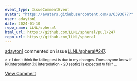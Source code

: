 ```yaml
---
event_type: IssueCommentEvent
avatar: "https://avatars.githubusercontent.com/u/6393677?"
user: adayton1
date: 2024-01-10
repo_name: LLNL/spheral
html_url: https://github.com/LLNL/spheral/pull/247
repo_url: https://github.com/LLNL/spheral
---
```


<a href='https://github.com/adayton1' target='_blank'>adayton1</a> commented on issue <a href='https://github.com/LLNL/spheral/pull/247' target='_blank'>LLNL/spheral#247</a>.

<small>> > I don't think the failing test is due to my changes. Does anyone know if RKInterpolation(RK interpolation - 2D septic) is expected to fail?...</small>

<a href='https://github.com/LLNL/spheral/pull/247' target='_blank'>View Comment</a>